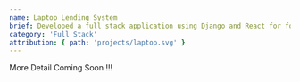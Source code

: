```yaml
---
name: Laptop Lending System
brief: Developed a full stack application using Django and React for form management and status tracking.
category: 'Full Stack'
attribution: { path: 'projects/laptop.svg' }
---
```


More Detail Coming Soon !!!
